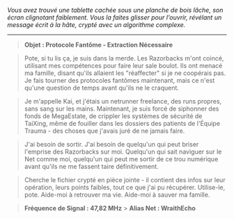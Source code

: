 _Vous avez trouvé une tablette cachée sous une planche de bois lâche, son écran clignotant faiblement. Vous la faites glisser pour l'ouvrir, révélant un message écrit à la hâte, crypté avec un algorithme complexe._

---

> **Objet : Protocole Fantôme - Extraction Nécessaire**

> Pote, si tu lis ça, je suis dans la merde. Les Razorbacks m'ont coincé, utilisant mes compétences pour faire leur sale boulot. Ils ont menacé ma famille, disant qu'ils allaient les "réaffecter" si je ne coopérais pas. Je fais tourner des protocoles fantômes maintenant, mais ce n'est qu'une question de temps avant qu'ils ne le craquent.

> Je m'appelle Kai, et j'étais un netrunner freelance, des runs propres, sans sang sur les mains. Maintenant, je suis forcé de siphonner des fonds de MegaEstate, de crippler les systèmes de sécurité de TaiXing, même de fouiller dans les dossiers des patients de l'Équipe Trauma - des choses que j'avais juré de ne jamais faire.

> J'ai besoin de sortir. J'ai besoin de quelqu'un qui peut briser l'emprise des Razorbacks sur moi. Quelqu'un qui sait naviguer sur le Net comme moi, quelqu'un qui peut me sortir de ce trou numérique avant qu'ils ne me fassent taire définitivement.

> Cherche le fichier crypté en pièce jointe - il contient des infos sur leur opération, leurs points faibles, tout ce que j'ai pu récupérer. Utilise-le, pote. Aide-moi à retrouver ma vie. Aide-moi à sauver ma famille.

> **Fréquence de Signal : 47,82 MHz** > **Alias Net : WraithEcho**

